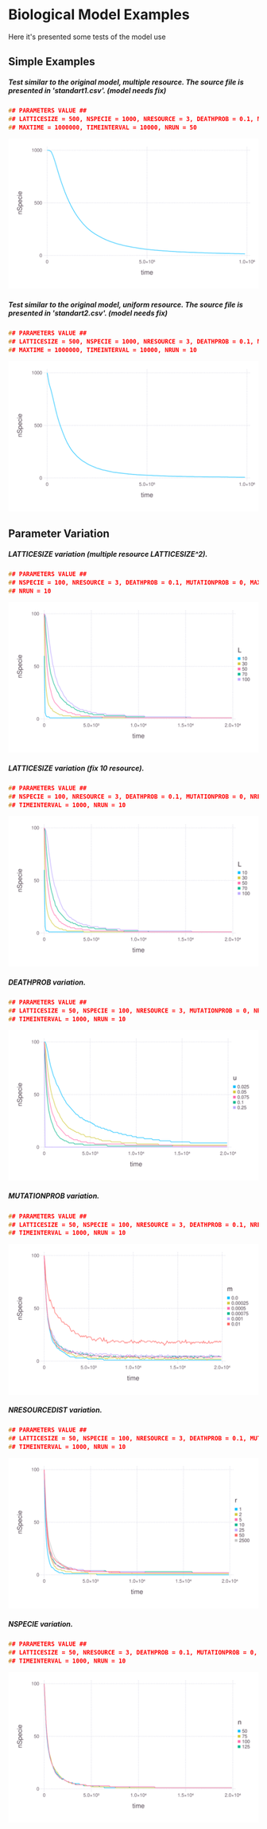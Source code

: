# Biological Model Examples
Here it's presented some tests of the model use

## Simple Examples
##### Test similar to the original model, multiple resource. The source file is presented in 'standart1.csv'. (model needs fix)
```C
## PARAMETERS VALUE ##
## LATTICESIZE = 500, NSPECIE = 1000, NRESOURCE = 3, DEATHPROB = 0.1, MUTATIONPROB = 0, NRESOURCEDIST = 250000,
## MAXTIME = 1000000, TIMEINTERVAL = 10000, NRUN = 50
```
![Model1](standart1.svg)

##### Test similar to the original model, uniform resource. The source file is presented in 'standart2.csv'. (model needs fix)
```C
## PARAMETERS VALUE ##
## LATTICESIZE = 500, NSPECIE = 1000, NRESOURCE = 3, DEATHPROB = 0.1, MUTATIONPROB = 0, NRESOURCEDIST = 1,
## MAXTIME = 1000000, TIMEINTERVAL = 10000, NRUN = 10
```
![Model2](standart2.svg)

## Parameter Variation
##### LATTICESIZE variation (multiple resource LATTICESIZE^2).
```C
## PARAMETERS VALUE ##
## NSPECIE = 100, NRESOURCE = 3, DEATHPROB = 0.1, MUTATIONPROB = 0, MAXTIME = 100000, TIMEINTERVAL = 1000,
## NRUN = 10
```
![LATTICESIZE Variation multiple resource](varParam_L.svg)

##### LATTICESIZE variation (fix 10 resource).
```C
## PARAMETERS VALUE ##
## NSPECIE = 100, NRESOURCE = 3, DEATHPROB = 0.1, MUTATIONPROB = 0, NRESOURCEDIST = 10, MAXTIME = 100000,
## TIMEINTERVAL = 1000, NRUN = 10
```
![LATTICESIZE Variation 10 resources](varParam_L_10r.svg)

##### DEATHPROB variation.
```C
## PARAMETERS VALUE ##
## LATTICESIZE = 50, NSPECIE = 100, NRESOURCE = 3, MUTATIONPROB = 0, NRESOURCEDIST = 2500, MAXTIME = 100000,
## TIMEINTERVAL = 1000, NRUN = 10
```
![DEATHPROB Variation multiple resource](varParam_u.svg)

##### MUTATIONPROB variation.
```C
## PARAMETERS VALUE ##
## LATTICESIZE = 50, NSPECIE = 100, NRESOURCE = 3, DEATHPROB = 0.1, NRESOURCEDIST = 2500, MAXTIME = 100000,
## TIMEINTERVAL = 1000, NRUN = 10
```
![MUTATIONPROB Variation multiple resource](varParam_m.svg)

##### NRESOURCEDIST variation.
```C
## PARAMETERS VALUE ##
## LATTICESIZE = 50, NSPECIE = 100, NRESOURCE = 3, DEATHPROB = 0.1, MUTATIONPROB = 0, MAXTIME = 100000,
## TIMEINTERVAL = 1000, NRUN = 10
```
![NRESOURCEDIST Variation multiple resource](varParam_r.svg)

##### NSPECIE variation.
```C
## PARAMETERS VALUE ##
## LATTICESIZE = 50, NRESOURCE = 3, DEATHPROB = 0.1, MUTATIONPROB = 0, NRESOURCEDIST = 2500, MAXTIME = 100000,
## TIMEINTERVAL = 1000, NRUN = 10
```
![NSPECIE Variation multiple resource](varParam_n.svg)
